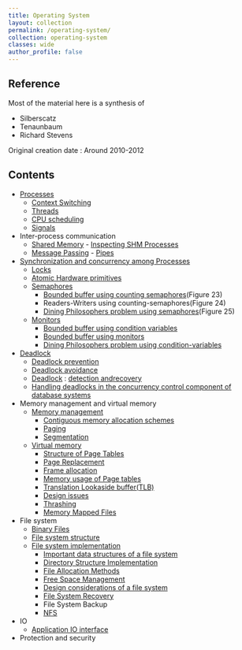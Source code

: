 ```yaml
---
title: Operating System
layout: collection
permalink: /operating-system/
collection: operating-system
classes: wide
author_profile: false
---
```


## Reference
Most of the material here is a synthesis of 
- Silberscatz
- Tenaunbaum
- Richard Stevens

Original creation date : Around 2010-2012

## Contents

-   [Processes](Processes)
    -   [Context Switching](Context%20Switching)
    -   [Threads](Threads)
    -   [CPU scheduling](Process%20Scheduling)
    -   [Signals](Signals)
-   Inter-process communication
    -   [Shared Memory](Shared%20Memory) - [Inspecting SHM Processes](InspectingSHMProcesses.txt)
    -   [Message Passing](Message%20Passing) -
        [Pipes](Pipes)
-   [Synchronization and concurrency among Processes](Process%20synchronization)
    -   [Locks](Locks)
    -   [Atomic Hardware primitives](Atomic%20hardware-primitives%20for%20synchronization)
    -   [Semaphores](Semaphores)
        -   [Bounded buffer using counting semaphores](workspace/Bounded%20Buffer%20using%20counting%20semaphores/main.c)(Figure
            23)
        -   Readers-Writers using counting-semaphores(Figure 24)
        -   [Dining Philosophers problem using semaphores](workspace/Dining%20Philosophers%20using%20semaphores/main.c)(Figure
            25)
    -   [Monitors](Monitors)
        -   [Bounded buffer using condition variables](workspace/Bounded%20Buffer%20using%20condition%20variables/main.c)
        -   [Bounded buffer using monitors](workspace/Bounded%20buffer%20using%20monitors/src/BoundedBuffer.java)
        -   [Dining Philosophers problem using condition-variables](workspace/Dining%20Philosophers%20using%20condition%20variables/main.c)
-   [Deadlock](Deadlocks)
    -   [Deadlock prevention](Deadlock%20Prevention)
    -   [Deadlock avoidance](Deadlock%20Avoidance)
    -   [Deadlock](Deadlock%20detection%20and%20recovery) : [detection and](Deadlock%20detection%20and%20recovery)[recovery](Deadlock%20detection%20and%20recovery)
    -   [Handling deadlocks in the concurrency control component of database systems](Databases/Handling%20deadlocks%20in%20concurrency%20control%20systems)
-   Memory management and virtual memory
    -   [Memory management](Memory%20management)
        -   [Contiguous memory allocation schemes](Contiguous%20Memory%20Allocation%20Scheme)
        -   [Paging](Computer%20Organization%20and%20Architecture/Virtual%20Memory)
        -   [Segmentation](Segmentation)
    -   [Virtual memory](../Computer%20Organization%20and%20Architecture/Virtual%20Memory)
        -   [Structure of Page Tables](../Computer%20Organization%20and%20Architecture/Virtual%20Memory%20-%20Structure%20of%20Page%20Tables)
        -   [Page Replacement](../Computer%20Organization%20and%20Architecture/Virtual%20Memory%20-%20Page%20Replacement)
        -   [Frame allocation](../Computer%20Organization%20and%20Architecture/Virtual%20Memory%20-%20Frame%20allocation)
        -   [Memory usage of Page tables](../Computer%20Organization%20and%20Architecture/Virtual%20Memory%20-%20Memory%20usage%20of%20Page%20tables)
        -   [Translation Lookaside buffer(TLB)](../Computer%20Organization%20and%20Architecture/Virtual%20Memory%20-%20Translation-Lookaside%20buffer(TLB))
        -   [Design issues](../Computer%20Organization%20and%20Architecture/Virtual%20Memory%20-%20Design%20issues)
        -   [Thrashing](../Computer%20Organization%20and%20Architecture/Virtual%20Memory%20-%20Thrashing)
        -   [Memory Mapped Files](../Computer%20Organization%20and%20Architecture/Virtual%20Memory%20-%20Memory%20Mapped%20Files)
-   File system
    -   [Binary Files](Binary%20Files)
    -   [File system structure](File%20System%20Structure)
    -   [File system implementation](File%20System%20Implementation)
        -   [Important data structures of a file system](Important%20data%20structures%20of%20a%20file%20system)
        -   [Directory Structure Implementation](Directory%20implementation)
        -   [File Allocation Methods](File%20Allocation%20Methods)
        -   [Free Space Management](Free%20Space%20Management)
        -   [Design considerations of a file system](Design%20considerations%20of%20a%20file%20system)
        -   [File System Recovery](File%20System%20Recovery)
        -   File System Backup
        -   [NFS](Network%20File%20System)
-   IO
    -   [Application IO interface](Application%20IO%20interface)
-   Protection and security


